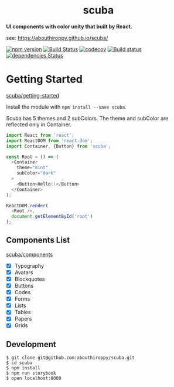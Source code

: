 <div align="center">
  <h1>scuba</h1>
</div>

<strong>UI components with color unity that built by React.</strong>

see: https://abouthiroppy.github.io/scuba/

[![npm version](https://badge.fury.io/js/scuba.svg)](https://badge.fury.io/js/scuba)
[![Build Status](https://travis-ci.org/abouthiroppy/scuba.svg?branch=master)](https://travis-ci.org/abouthiroppy/scuba)
[![codecov](https://codecov.io/gh/abouthiroppy/scuba/branch/master/graph/badge.svg)](https://codecov.io/gh/abouthiroppy/scuba)
[![Build status](https://ci.appveyor.com/api/projects/status/hrk1vpy5gsxl8r37/branch/master?svg=true)](https://ci.appveyor.com/project/abouthiroppy/scuba/branch/master)
[![dependencies Status](https://david-dm.org/abouthiroppy/scuba/status.svg)](https://david-dm.org/abouthiroppy/scuba)

# Getting Started

[scuba/getting-started](https://abouthiroppy.github.io/scuba/#/getting-started)

Install the module with `npm install --save scuba`.

Scuba has 5 themes and 2 subColors.
The theme and subColor are reflected only in Container.

```javascript
import React from 'react';
import ReactDOM from 'react-dom';
import Container, {Button} from 'scuba';

const Root = () => (
  <Container
    theme="mint"
    subColor="dark"
  >
    <Button>Hello!!</Button>
  </Container>
);

ReactDOM.render(
  <Root />,
  document.getElementById('root')
);
```

## Components List
[scuba/components](https://abouthiroppy.github.io/scuba/#/components)

- [x] Typography
- [x] Avatars
- [x] Blockquotes
- [x] Buttons
- [x] Codes
- [x] Forms
- [x] Lists
- [x] Tables
- [x] Papers
- [x] Grids

## Development
```
$ git clone git@github.com:abouthiroppy/scuba.git
$ cd scuba
$ npm install
$ npm run storybook
$ open localhost:8080
```
